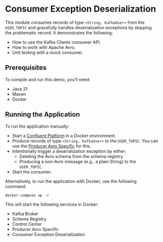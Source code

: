 # Consumer Exception Deserialization

This module consumes records of type `<String, KafkaUser>` from the `USER_TOPIC` and gracefully handles deserialization exceptions by skipping the problematic record.
It demonstrates the following:

- How to use the Kafka Clients consumer API.
- How to work with Apache Avro.
- Unit testing with a mock consumer.

## Prerequisites

To compile and run this demo, you’ll need:

- Java 21
- Maven
- Docker

## Running the Application

To run the application manually:

- Start a [Confluent Platform](https://docs.confluent.io/platform/current/quickstart/ce-docker-quickstart.html#step-1-download-and-start-cp) in a Docker environment.
- Produce records of type `<String, KafkaUser>` to the `USER_TOPIC`. You can use the [Producer Avro Specific](../../kafka-producer-quickstarts/kafka-producer-avro-specific) for this.
- Intentionally trigger a deserialization exception by either:
    - Deleting the Avro schema from the schema registry.
    - Producing a non-Avro message (e.g., a plain String) to the `USER_TOPIC`.
- Start the consumer.

Alternatively, to run the application with Docker, use the following command:

```bash
docker-compose up -d
```

This will start the following services in Docker:

- Kafka Broker
- Schema Registry
- Control Center
- Producer Avro Specific
- Consumer Exception Deserialization
